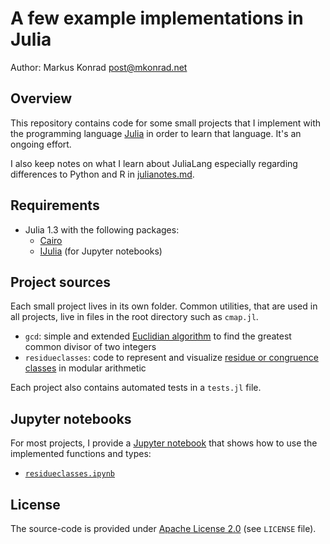 # A few example implementations in Julia

Author: Markus Konrad <post@mkonrad.net>

## Overview

This repository contains code for some small projects that I implement with the programming language [Julia](https://julialang.org/) in order to learn that language. It's an ongoing effort.

I also keep notes on what I learn about JuliaLang especially regarding differences to Python and R in [julianotes.md](julianotes.md).

## Requirements

- Julia 1.3 with the following packages:
    - [Cairo](https://github.com/JuliaGraphics/Cairo.jl/)
    - [IJulia](https://github.com/JuliaLang/IJulia.jl) (for Jupyter notebooks)

## Project sources

Each small project lives in its own folder. Common utilities, that are used in all projects, live in files in the root directory such as `cmap.jl`.

- `gcd`: simple and extended [Euclidian algorithm](https://en.wikipedia.org/wiki/Euclidean_algorithm) to find the greatest common divisor of two integers
- `residueclasses`: code to represent and visualize [residue or congruence classes](https://en.wikipedia.org/wiki/Modular_arithmetic#Congruence_classes) in modular arithmetic

Each project also contains automated tests in a `tests.jl` file.

## Jupyter notebooks

For most projects, I provide a [Jupyter notebook](https://jupyter.org/) that shows how to use the implemented functions and types:

- [`residueclasses.ipynb`](residueclasses.ipynb)


## License

The source-code is provided under [Apache License 2.0](http://www.apache.org/licenses/LICENSE-2.0) (see `LICENSE` file).
